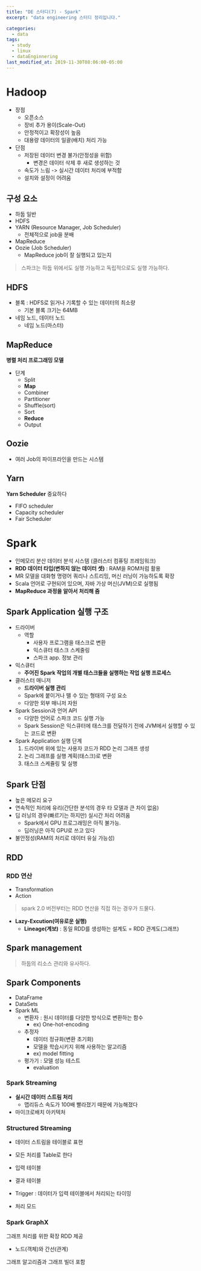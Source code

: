 ```yaml
---
title: "DE 스터디(7) - Spark"
excerpt: "data engineering 스터디 정리입니다."

categories:
  - data
tags:
  - study
  - linux
  - dataEnginnering
last_modified_at: 2019-11-30T08:06:00-05:00
---
```


# Hadoop

- 장점
  - 오픈소스
  - 장비 추가 용이(Scale-Out)
  - 안정적이고 확장성이 높음
  - 대용량 데이터의 일괄(배치) 처리 가능
- 단점
  - 저장된 데이터 변경 불가(안정성을 위함)
    - 변경은 데이터 삭제 후 새로 생성하는 것
  - 속도가 느림 -> 실시간 데이터 처리에 부적함
  - 설치와 설정이 어려움

## 구성 요소

- 하둡 일반
- HDFS
- YARN (Resource Manager, Job Scheduler)
  - 전체적으로 job을 분배
- MapReduce
- Oozie (Job Scheduler)
  - MapReduce job이 잘 실행되고 있는지

> 스파크는 하둡 위에서도 실행 가능하고 독립적으로도 실행 가능하다.

## HDFS
- 블록 : HDFS로 읽거나 기록할 수 있는 데이터의 최소량
  - 기본 블록 크기는 64MB
- 네임 노드, 데이터 노드
  - 네임 노드(마스터)

## MapReduce

**병렬 처리 프로그래밍 모델**

- 단계
  - Split
  - **Map**
  - Combiner
  - Partitioner
  - Shuffle(sort)
  - Sort
  - **Reduce**
  - Output

## Oozie

- 여러 Job의 파이프라인을 만드는 시스템
  
## Yarn

**Yarn Scheduler** 중요하다
- FIFO scheduler
- Capacity scheduler
- Fair Scheduler

# Spark

- 인메모리 분산 데이터 분석 시스템 (클러스터 컴퓨팅 프레임워크)
- **RDD 데이터 타입(변하지 않는 데이터 셋)** : RAM을 ROM처럼 활용
- MR 모델을 대화형 명령어 쿼리나 스트리밍, 머신 러닝이 가능하도록 확장
- Scala 언어로 구현되어 있으며, 자바 가상 머신(JVM)으로 실행됨
- **MapReduce 과정을 알아서 처리해 줌**

## Spark Application 실행 구조

- 드라이버
  - 역할
    - 사용자 프로그램을 태스크로 변환
    - 익스큐터 태스크 스케줄링
    - 스파크 app. 정보 관리
- 익스큐터
  - **주어진 Spark 작업의 개별 태스크들을 실행하는 작업 실행 프로세스**
- 클러스터 매니저
  - **드라이버 실행 관리**
  - Spark에 붙이거나 뗄 수 있는 형태의 구성 요소
  - 다양한 외부 매니저 자원
- Spark Session과 언어 API
  - 다양한 언어로 스파크 코드 실행 가능
  - Spark Session은 익스큐터에 태스크를 전달하기 전에 JVM에서 실행할 수 있는 코드로 변환
- Spark Application 실행 단계
  1. 드라이버 위에 있는 사용자 코드가 RDD 논리 그래프 생성
  2. 논리 그래프를 실행 계획(태스크)로 변환
  3. 태스크 스케쥴링 및 실행

## Spark 단점
- 높은 메모리 요구
- 연속적인 처리에 유리(간단한 분석의 경우 타 모델과 큰 차이 없음)
- 딥 러닝의 경우(빠르기는 하지만) 실시간 처리 어려움
  - Spark에서 GPU 프로그래밍은 아직 불가능.
  - 딥러닝은 아직 GPU로 쓰고 있다
- 불안정성(RAM의 처리로 데이터 유실 가능성)

## RDD

### RDD 연산

- Transformation
- Action

> spark 2.0 버전부터는 RDD 연산을 직접 하는 경우가 드물다.

- **Lazy-Excution(여유로운 실행)**
  - **Lineage(계보)** : 동일 RDD를 생성하는 설계도 = RDD 관계도(그래프)


## Spark management

> 하둡의 리소스 관리와 유사하다.

## Spark Components

- DataFrame
- DataSets
- Spark ML
  - 변환자 : 원시 데이터를 다양한 방식으로 변환하는 함수
    - ex) One-hot-encoding
  - 추정자
    - 데이터 정규화(변환 초기화)
    - 모델을 학습시키지 위해 사용하는 알고리즘
    - ex) model fitting
  - 평가기 : 모델 성능 테스트
    - evaluation

### Spark Streaming
- **실시간 데이터 스트림 처리**
  - 맵리듀스 속도가 100배 빨라졌기 때문에 가능해졌다
- 마이크로배치 아키텍처

### Structured Streaming
- 데이터 스트림을 테이블로 표현
- 모든 처리를 Table로 한다

- 입력 테이블
- 결과 테이블
- Trigger : 데이터가 입력 테이블에서 처리되는 타이밍
- 처리 모드

### Spark GraphX

그래프 처리를 위한 확장 RDD 제공
- 노드(객체)와 간선(관계)
  
그래프 알고리즘과 그래프 빌더 포함